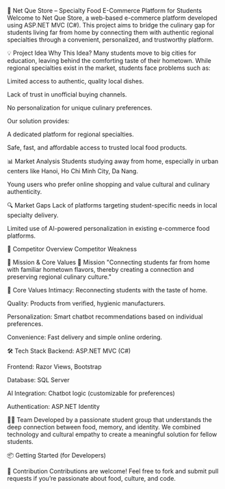 🍲 Net Que Store – Specialty Food E-Commerce Platform for Students
Welcome to Net Que Store, a web-based e-commerce platform developed using ASP.NET MVC (C#). This project aims to bridge the culinary gap for students living far from home by connecting them with authentic regional specialties through a convenient, personalized, and trustworthy platform.

💡 Project Idea
Why This Idea?
Many students move to big cities for education, leaving behind the comforting taste of their hometown. While regional specialties exist in the market, students face problems such as:

Limited access to authentic, quality local dishes.

Lack of trust in unofficial buying channels.

No personalization for unique culinary preferences.

Our solution provides:

A dedicated platform for regional specialties.

Safe, fast, and affordable access to trusted local food products.

📊 Market Analysis
Students studying away from home, especially in urban centers like Hanoi, Ho Chi Minh City, Da Nang.

Young users who prefer online shopping and value cultural and culinary authenticity.

🔍 Market Gaps
Lack of platforms targeting student-specific needs in local specialty delivery.

Limited use of AI-powered personalization in existing e-commerce food platforms.

🥊 Competitor Overview
Competitor	Weakness

🧭 Mission & Core Values
🎯 Mission
"Connecting students far from home with familiar hometown flavors, thereby creating a connection and preserving regional culinary culture."

🌟 Core Values
Intimacy: Reconnecting students with the taste of home.

Quality: Products from verified, hygienic manufacturers.

Personalization: Smart chatbot recommendations based on individual preferences.

Convenience: Fast delivery and simple online ordering.

🛠️ Tech Stack
Backend: ASP.NET MVC (C#)

Frontend: Razor Views, Bootstrap

Database: SQL Server

AI Integration: Chatbot logic (customizable for preferences)

Authentication: ASP.NET Identity


👨‍💻 Team
Developed by a passionate student group that understands the deep connection between food, memory, and identity. We combined technology and cultural empathy to create a meaningful solution for fellow students.

📦 Getting Started (for Developers)

🙌 Contribution
Contributions are welcome! Feel free to fork and submit pull requests if you’re passionate about food, culture, and code.
